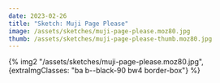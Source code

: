```yaml
---
date: 2023-02-26
title: "Sketch: Muji Page Please"
image: /assets/sketches/muji-page-please.moz80.jpg
thumb: /assets/sketches/muji-page-please-thumb.moz80.jpg
---
```


{% img2 "/assets/sketches/muji-page-please.moz80.jpg", {extraImgClasses: "ba b--black-90 bw4 border-box"} %}
